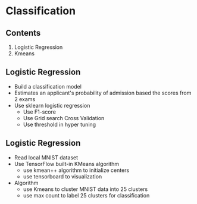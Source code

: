 # Classification

## Contents
1. Logistic Regression
2. Kmeans




## Logistic Regression
* Build a classification model
* Estimates an applicant's probability of admission based the scores from 2 exams
* Use sklearn logistic regression
    * Use F1-score
    * Use Grid search Cross Validation
    * Use threshold in hyper tuning


## Logistic Regression
* Read local MNIST dataset
* Use TensorFlow built-in KMeans algorithm
   * use kmean++ algorithm to initialize centers
   * use tensorboard to visualization
* Algorithm
   * use Kmeans to cluster MNIST data into 25 clusters
   * use max count to label 25 clusters for classification 
